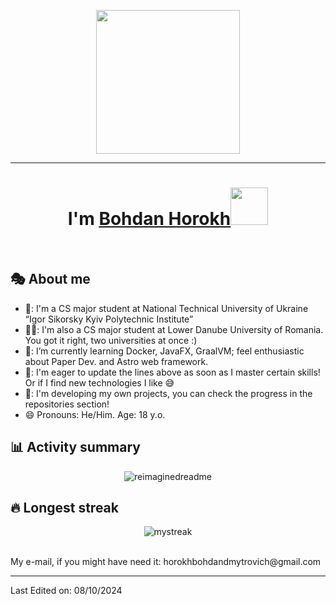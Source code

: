 <p align="center">
  <img src="https://miro.medium.com/max/2048/1*OohqW5DGh9CQS4hLY5FXzA.png" height="230"/>
</p>
<hr>
<h1 align="center">I'm <a href="https://t.me/ikeepcalm">Bohdan Horokh<a><img src="https://github.com/ikeepcalm/ikeepcalm/blob/505ba69aed2c82b03e2384fdfee9ef8731e9ff36/wave.gif" width="60px"/></h1>
<Br>

## 🎭 About me

- 🏫: I'm a CS major student at National Technical University of Ukraine
“Igor Sikorsky Kyiv Polytechnic Institute”
- 🧑‍🎓️: I'm also a CS major student at Lower Danube University of Romania. You got it right, two universities at once :)
- 🌱: I’m currently learning Docker, JavaFX, GraalVM; feel enthusiastic about Paper Dev. and Astro web framework.
- 🤔: I'm eager to update the lines above as soon as I master certain skills! Or if I find new technologies I like 😅
- 📎: I'm developing my own projects, you can check the progress in the repositories section!
- 😄  Pronouns: He/Him. Age: 18 y.o.

## 📊 Activity summary
<p align="center">
  <img src="https://myreadme.vercel.app/api/embed/ikeepcalm?panels=userstatistics,toprepositories,toplanguages,commitgraph" alt="reimaginedreadme" />
</p>

## 🔥 Longest streak

<p align="center">
  <img src="https://github-readme-streak-stats.herokuapp.com/?user=ikeepcalm&theme=white" alt="mystreak"/>
</p>  

<Br>  
  My e-mail, if you might have need it: horokhbohdandmytrovich@gmail.com
<Br>

------

Last Edited on: 08/10/2024
